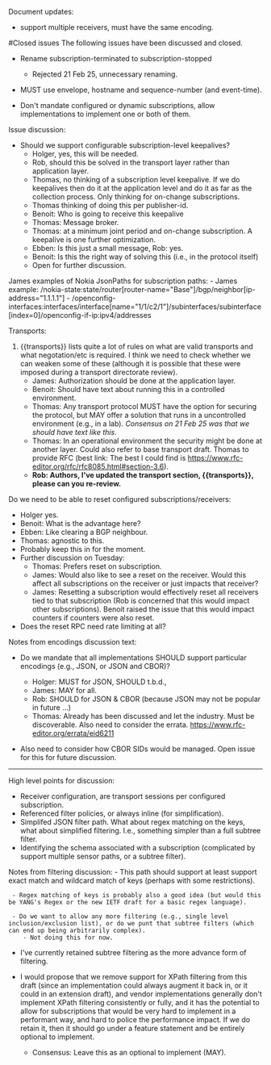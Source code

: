 Document updates:
- support multiple receivers, must have the same encoding.


#Closed issues
The following issues have been discussed and closed.

- Rename subscription-terminated to subscription-stopped
   - Rejected 21 Feb 25, unnecessary renaming.

- MUST use envelope, hostname and sequence-number (and event-time).

- Don't mandate configured or dynamic subscriptions, allow implementations to implement one or both of them.


Issue discussion:

  - Should we support configurable subscription-level keepalives?
     - Holger, yes, this will be needed.
     - Rob, should this be solved in the transport layer rather than application layer.
     - Thomas, no thinking of a subscription level keepalive.  If we do keepalives then do it at the application level and do it as far as the collection process.  Only thinking for on-change subscriptions.
     - Thomas thinking of doing this per publisher-id.
     - Benoit: Who is going to receive this keepalive
     - Thomas: Message broker.
     - Thomas: at a minimum joint period and on-change subscription.  A keepalive is one further optimization.
     - Ebben: Is this just a small message, Rob: yes.
     - Benoit: Is this the right way of solving this (i.e., in the protocol itself)
     - Open for further discussion.

James examples of Nokia JsonPaths for subscription paths:
       - James example: /nokia-state:state/router[router-name="Base"]/bgp/neighbor[ip-address="1.1.1.1"]
       - /openconfig-interfaces:interfaces/interface[name="1/1/c2/1"]/subinterfaces/subinterface[index=0]/openconfig-if-ip:ipv4/addresses

Transports:

1. {{transports}} lists quite a lot of rules on what are valid transports and what negotation/etc is required.  I think we need to check whether we can weaken some of these (although it is possible that these were imposed during a transport directorate review).
    - James: Authorization should be done at the application layer.
    - Benoit: Should have text about running this in a controlled environment.
    - Thomas: Any transport protocol MUST have the option for securing the protocol, but MAY offer a solution that runs in a uncontrolled environment (e.g., in a lab). *Consensus on 21 Feb 25 was that we should have text like this*.
    - Thomas: In an operational environment the security might be done at another layer.  Could also refer to base transport draft.  Thomas to provide RFC (best link: The best I could find is https://www.rfc-editor.org/rfc/rfc8085.html#section-3.6).
    - **Rob: Authors, I've updated the transport section, {{transports}}, please can you re-review.**

Do we need to be able to reset configured subscriptions/receivers:
   - Holger yes.
   - Benoit: What is the advantage here?
   - Ebben: Like clearing a BGP neighbour.
   - Thomas: agnostic to this.
   - Probably keep this in for the moment.
   - Further discussion on Tuesday:
      - Thomas: Prefers reset on subscription.
      - James: Would also like to see a reset on the receiver.  Would this affect all subscriptions on the receiver or just impacts that receiver?
      - James: Resetting a subscription would effectively reset all receivers tied to that subscription (Rob is concerned that this would impact other subscriptions).  Benoit raised the issue that this would impact counters if counters were also reset.
   - Does the reset RPC need rate limiting at all?

Notes from encodings discussion text:

   - Do we mandate that all implementations SHOULD support particular encodings (e.g., JSON, or JSON and CBOR)?
      - Holger: MUST for JSON, SHOULD t.b.d.,
      - James: MAY for all.
      - Rob: SHOULD for JSON & CBOR (because JSON may not be popular in future ...)
      - Thomas: Already has been discussed and let the industry.  Must be discoverable.  Also need to consider the errata.  https://www.rfc-editor.org/errata/eid6211

   - Also need to consider how CBOR SIDs would be managed.  Open issue for this for future discussion.


------------------

High level points for discussion:

- Receiver configuration, are transport sessions per configured subscription.
- Referenced filter policies, or always inline (for simplification).
- Simplifed JSON filter path.  What about regex matching on the keys, what about simplified filtering.  I.e., something simpler than a full subtree filter.
- Identifying the schema associated with a subscription (complicated by support multiple sensor paths, or a subtree filter).


Notes from filtering discussion:
     - This path should support at least support exact match and wildcard match of keys (perhaps with some restrictions).

     - Regex matching of keys is probably also a good idea (but would this be YANG's Regex or the new IETF draft for a basic regex language).

     - Do we want to allow any more filtering (e.g., single level inclusion/exclusion list), or do we punt that subtree filters (which can end up being arbitrarily complex). 
        - Not doing this for now.

   - I've currently retained subtree filtering as the more advance form of filtering.

   - I would propose that we remove support for XPath filtering from this draft (since an implementation could always augment it back in, or it could in an extension draft), and vendor implementations generally don't implement XPath filtering consistently or fully, and it has the potential to allow for subscriptions that would be very hard to implement in a performant way, and hard to police the performance impact.  If we do retain it, then it should go under a feature statement and be entirely optional to implement.
     - Consensus: Leave this as an optional to implement (MAY).